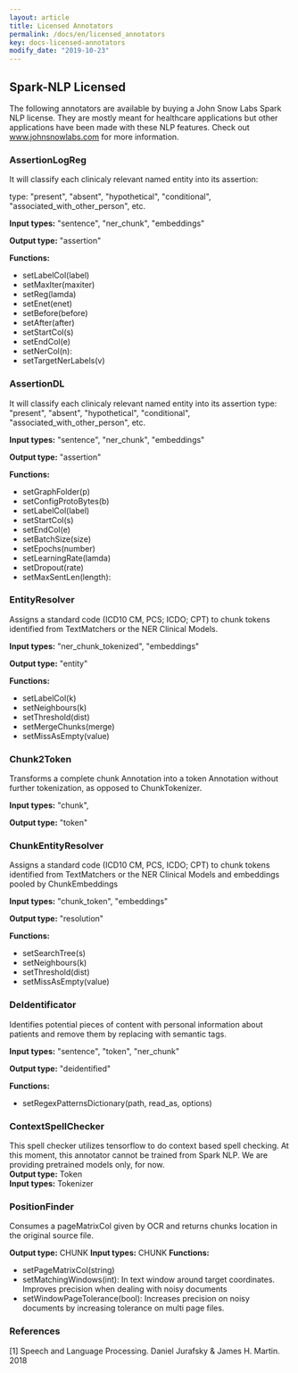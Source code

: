 ```yaml
---
layout: article
title: Licensed Annotators
permalink: /docs/en/licensed_annotators
key: docs-licensed-annotators
modify_date: "2019-10-23"
---
```


## Spark-NLP Licensed

The following annotators are available by buying a John Snow Labs Spark NLP license.
They are mostly meant for healthcare applications but other applications have been made with these NLP features.
Check out www.johnsnowlabs.com for more information.

### AssertionLogReg

It will classify each clinicaly relevant named entity into its assertion:

type: "present", "absent", "hypothetical", "conditional",
"associated_with_other_person", etc.

**Input types:** "sentence", "ner_chunk", "embeddings"

**Output type:** "assertion"

**Functions:**

- setLabelCol(label)
- setMaxIter(maxiter)
- setReg(lamda)
- setEnet(enet)
- setBefore(before)
- setAfter(after)
- setStartCol(s)
- setEndCol(e)
- setNerCol(n):
- setTargetNerLabels(v)

### AssertionDL

It will classify each clinicaly relevant named entity into its assertion
type: "present", "absent", "hypothetical", "conditional", "associated_with_other_person", etc.

**Input types:** "sentence", "ner_chunk", "embeddings"

**Output type:** "assertion"

**Functions:**

- setGraphFolder(p)
- setConfigProtoBytes(b)
- setLabelCol(label)
- setStartCol(s)
- setEndCol(e)
- setBatchSize(size)
- setEpochs(number)
- setLearningRate(lamda)
- setDropout(rate)
- setMaxSentLen(length):

### EntityResolver

Assigns a standard code (ICD10 CM, PCS; ICDO; CPT) to chunk tokens identified from TextMatchers or the NER Clinical Models.

**Input types:** "ner_chunk_tokenized", "embeddings"

**Output type:** "entity"

**Functions:**

- setLabelCol(k)
- setNeighbours(k)
- setThreshold(dist)
- setMergeChunks(merge)
- setMissAsEmpty(value)

### Chunk2Token

Transforms a complete chunk Annotation into a token Annotation without further tokenization, as opposed to ChunkTokenizer.

**Input types:** "chunk",

**Output type:** "token"

### ChunkEntityResolver

Assigns a standard code (ICD10 CM, PCS, ICDO; CPT) to chunk tokens identified from TextMatchers or the NER Clinical Models and embeddings pooled by ChunkEmbeddings

**Input types:** "chunk_token", "embeddings"

**Output type:** "resolution"

**Functions:**

- setSearchTree(s)
- setNeighbours(k)
- setThreshold(dist)
- setMissAsEmpty(value)

### DeIdentificator

Identifies potential pieces of content with personal information about
patients and remove them by replacing with semantic tags.

**Input types:** "sentence", "token", "ner_chunk"

**Output type:** "deidentified"

**Functions:**

- setRegexPatternsDictionary(path, read_as, options)

### ContextSpellChecker

This spell checker utilizes tensorflow to do context based spell checking. At this moment, this annotator cannot be trained from Spark NLP. We are providing pretrained models only, for now.  
**Output type:** Token  
**Input types:** Tokenizer  

### PositionFinder

Consumes a pageMatrixCol given by OCR and returns chunks location in the original source file.

**Output type:** CHUNK
**Input types:** CHUNK
**Functions:**
- setPageMatrixCol(string)
- setMatchingWindows(int): In text window around target coordinates. Improves precision when dealing with noisy documents
- setWindowPageTolerance(bool): Increases precision on noisy documents by increasing tolerance on multi page files. 

### References

[1] Speech and Language Processing. Daniel Jurafsky & James H. Martin. 2018
